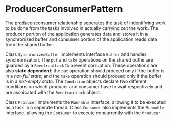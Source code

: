 # ProducerConsumerPattern

The producer/consumer relationship seperates the task of indentifying work to be done from the tasks involved in actually carrying out the work. The producer portion of the application generates data and stores it in a synchronized buffer and consumer portion of the application reads data from the shared buffer.

Class `SynchronizedBuffer` implements interface `Buffer` and handles synchronization. The `put` and `take` operations on the shared buffer are guarded by a `ReentrantLock` to prevent corruption. These operations are also **state dependent**: the `put` operation should proceed only if the buffer is in a *not-full state*; and the `take` operation should proceed only if the buffer is in a *not-empty state*. The `Condition` objects declare two different conditions on which producer and consumer have to wait respectively and are assoicated with the `ReentrantLock` object.

Class `Producer` implements the `Runnable` interface, allowing it to be executed as a task in a seperate thread. Class `Consumer` also implements the `Runnable` interface, allowing the `Consumer` to execute concurrently with the `Producer`.
